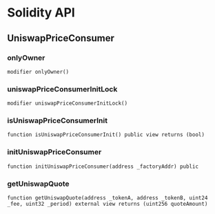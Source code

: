# Solidity API

## UniswapPriceConsumer

### onlyOwner

```solidity
modifier onlyOwner()
```

### uniswapPriceConsumerInitLock

```solidity
modifier uniswapPriceConsumerInitLock()
```

### isUniswapPriceConsumerInit

```solidity
function isUniswapPriceConsumerInit() public view returns (bool)
```

### initUniswapPriceConsumer

```solidity
function initUniswapPriceConsumer(address _factoryAddr) public
```

### getUniswapQuote

```solidity
function getUniswapQuote(address _tokenA, address _tokenB, uint24 _fee, uint32 _period) external view returns (uint256 quoteAmount)
```

